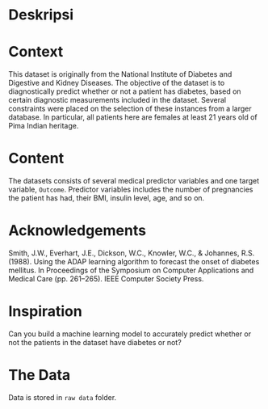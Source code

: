 Deskripsi
================

# Context

This dataset is originally from the National Institute of Diabetes and
Digestive and Kidney Diseases. The objective of the dataset is to
diagnostically predict whether or not a patient has diabetes, based on
certain diagnostic measurements included in the dataset. Several
constraints were placed on the selection of these instances from a
larger database. In particular, all patients here are females at least
21 years old of Pima Indian heritage.

# Content

The datasets consists of several medical predictor variables and one
target variable, `Outcome`. Predictor variables includes the number of
pregnancies the patient has had, their BMI, insulin level, age, and so
on.

# Acknowledgements

Smith, J.W., Everhart, J.E., Dickson, W.C., Knowler, W.C., & Johannes,
R.S. (1988). Using the ADAP learning algorithm to forecast the onset of
diabetes mellitus. In Proceedings of the Symposium on Computer
Applications and Medical Care (pp. 261–265). IEEE Computer Society
Press.

# Inspiration

Can you build a machine learning model to accurately predict whether or
not the patients in the dataset have diabetes or not?

# The Data

Data is stored in `raw data` folder.
